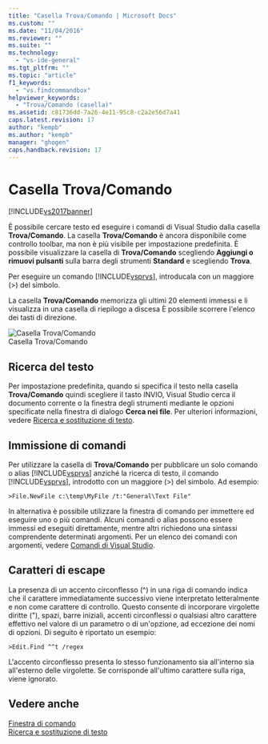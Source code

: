 ```yaml
---
title: "Casella Trova/Comando | Microsoft Docs"
ms.custom: ""
ms.date: "11/04/2016"
ms.reviewer: ""
ms.suite: ""
ms.technology: 
  - "vs-ide-general"
ms.tgt_pltfrm: ""
ms.topic: "article"
f1_keywords: 
  - "vs.findcommandbox"
helpviewer_keywords: 
  - "Trova/Comando (casella)"
ms.assetid: c81736dd-7a26-4e11-95c8-c2a2e56d7a41
caps.latest.revision: 17
author: "kempb"
ms.author: "kempb"
manager: "ghogen"
caps.handback.revision: 17
---
```

# Casella Trova/Comando
[!INCLUDE[vs2017banner](../code-quality/includes/vs2017banner.md)]

È possibile cercare testo ed eseguire i comandi di Visual Studio dalla casella **Trova\/Comando**.  La casella **Trova\/Comando** è ancora disponibile come controllo toolbar, ma non è più visibile per impostazione predefinita.  È possibile visualizzare la casella di **Trova\/Comando** scegliendo **Aggiungi o rimuovi pulsanti** sulla barra degli strumenti **Standard** e scegliendo **Trova**.  
  
 Per eseguire un comando [!INCLUDE[vsprvs](../code-quality/includes/vsprvs_md.md)], introducala con un maggiore \(\>\) del simbolo.  
  
 La casella **Trova\/Comando** memorizza gli ultimi 20 elementi immessi e li visualizza in una casella di riepilogo a discesa  È possibile scorrere l'elenco dei tasti di direzione.  
  
 ![Casella Trova&#47;Comando](~/ide/media/findcommandbox.png "FindCommandBox")  
Casella Trova\/Comando  
  
## Ricerca del testo  
 Per impostazione predefinita, quando si specifica il testo nella casella **Trova\/Comando** quindi scegliere il tasto INVIO, Visual Studio cerca il documento corrente o la finestra degli strumenti mediante le opzioni specificate nella finestra di dialogo **Cerca nei file**.  Per ulteriori informazioni, vedere [Ricerca e sostituzione di testo](../ide/finding-and-replacing-text.md).  
  
## Immissione di comandi  
 Per utilizzare la casella di **Trova\/Comando** per pubblicare un solo comando o alias [!INCLUDE[vsprvs](../code-quality/includes/vsprvs_md.md)] anziché la ricerca di testo, il comando [!INCLUDE[vsprvs](../code-quality/includes/vsprvs_md.md)], introdotto con un maggiore \(\>\) del simbolo.  Ad esempio:  
  
```  
>File.NewFile c:\temp\MyFile /t:"General\Text File"  
```  
  
 In alternativa è possibile utilizzare la finestra di comando per immettere ed eseguire uno o più comandi.  Alcuni comandi o alias possono essere immessi ed eseguiti direttamente, mentre altri richiedono una sintassi comprendente determinati argomenti.  Per un elenco dei comandi con argomenti, vedere [Comandi di Visual Studio](../ide/reference/visual-studio-commands.md).  
  
## Caratteri di escape  
 La presenza di un accento circonflesso \(^\) in una riga di comando indica che il carattere immediatamente successivo viene interpretato letteralmente e non come carattere di controllo.  Questo consente di incorporare virgolette diritte \("\), spazi, barre iniziali, accenti circonflessi o qualsiasi altro carattere effettivo nel valore di un parametro o di un'opzione, ad eccezione dei nomi di opzioni.  Di seguito è riportato un esempio:  
  
```  
>Edit.Find ^^t /regex  
```  
  
 L'accento circonflesso presenta lo stesso funzionamento sia all'interno sia all'esterno delle virgolette.  Se corrisponde all'ultimo carattere sulla riga, viene ignorato.  
  
## Vedere anche  
 [Finestra di comando](../ide/reference/command-window.md)   
 [Ricerca e sostituzione di testo](../ide/finding-and-replacing-text.md)